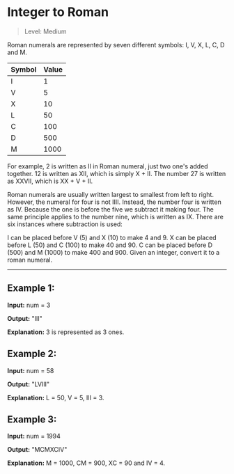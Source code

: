 # Integer to Roman

> Level: Medium

Roman numerals are represented by seven different symbols: I, V, X, L, C, D and M.

Symbol | Value
-------|------
I | 1
V | 5
X | 10
L | 50
C | 100
D | 500
M | 1000

For example, 2 is written as II in Roman numeral, just two one's added together. 12 is written as XII, which is simply X + II. The number 27 is written as XXVII, which is XX + V + II.

Roman numerals are usually written largest to smallest from left to right. However, the numeral for four is not IIII. Instead, the number four is written as IV. Because the one is before the five we subtract it making four. The same principle applies to the number nine, which is written as IX. There are six instances where subtraction is used:

I can be placed before V (5) and X (10) to make 4 and 9. 
X can be placed before L (50) and C (100) to make 40 and 90. 
C can be placed before D (500) and M (1000) to make 400 and 900.
Given an integer, convert it to a roman numeral.

---

## Example 1:
**Input:** num = 3

**Output:** "III"

**Explanation:** 3 is represented as 3 ones.

## Example 2:
**Input:** num = 58

**Output:** "LVIII"

**Explanation:** L = 50, V = 5, III = 3.

## Example 3:
**Input:** num = 1994

**Output:** "MCMXCIV"

**Explanation:** M = 1000, CM = 900, XC = 90 and IV = 4.
 